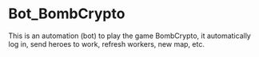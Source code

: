 # Bot_BombCrypto
This is an automation (bot) to play the game BombCrypto, it automatically log in, send heroes to work, refresh workers, new map, etc.
